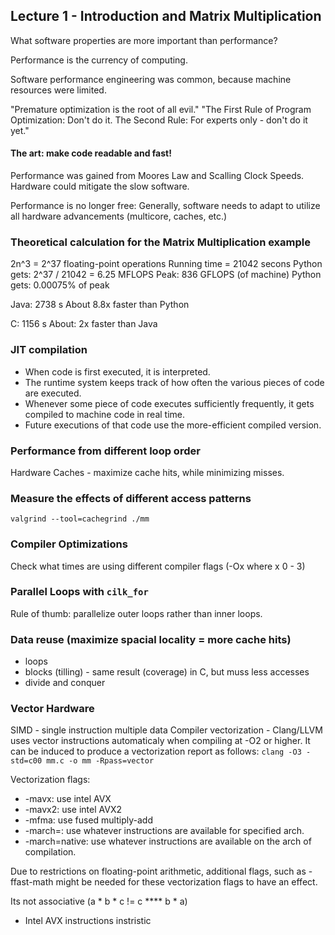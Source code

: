 ## Lecture 1 - Introduction and Matrix Multiplication

What software properties are more important than performance?

Performance is the currency of computing. 

Software performance engineering was common, because machine resources were limited.

"Premature optimization is the root of all evil."
"The First Rule of Program Optimization: Don't do it. The Second Rule: For experts only - don't do it yet."

#### The art: make code readable and fast!

Performance was gained from Moores Law and Scalling Clock Speeds. Hardware could mitigate the slow software.

Performance is no longer free:
Generally, software needs to adapt to utilize all hardware advancements (multicore, caches, etc.)

### Theoretical calculation for the Matrix Multiplication example

2n^3 = 2^37 floating-point operations
Running time = 21042 secons
Python gets: 2^37 / 21042 = 6.25 MFLOPS
Peak: 836 GFLOPS (of machine)
Python gets: 0.00075% of peak

Java: 2738 s
About 8.8x faster than Python

C: 1156 s
About: 2x faster than Java

### JIT compilation

* When code is first executed, it is interpreted.
* The runtime system keeps track of how often the various pieces of
code are executed.
* Whenever some piece of code executes sufficiently frequently,
it gets compiled to machine code in real time.
* Future executions of that code use the more-efficient compiled
version.


### Performance from different loop order
Hardware Caches - maximize cache hits, while minimizing misses.

### Measure the effects of different access patterns
`valgrind --tool=cachegrind ./mm`

### Compiler Optimizations
Check what times are using different compiler flags (-Ox where x 0 - 3)

### Parallel Loops with `cilk_for`

Rule of thumb: parallelize outer loops rather than inner loops.

### Data reuse (maximize spacial locality = more cache hits)
* loops
* blocks (tilling) - same result (coverage) in C, but muss less accesses
* divide and conquer

### Vector Hardware
SIMD - single instruction multiple data
Compiler vectorization - Clang/LLVM uses vector instructions automaticaly when compiling at -O2
or higher. It can be induced to produce a vectorization report as follows:
`clang -O3 -std=c00 mm.c -o mm -Rpass=vector`

Vectorization flags:
* -mavx: use intel AVX
* -mavx2: use intel AVX2
* -mfma: use fused multiply-add
* -march=<string>: use whatever instructions are available for specified arch.
* -march=native: use whatever instructions are available on the arch of compilation.

Due to restrictions on floating-point arithmetic, additional flags, such as -ffast-math might
be needed for these vectorization flags to have an effect.

Its not associative (a * b * c != c **** b * a)

+ Intel AVX instructions instristic




